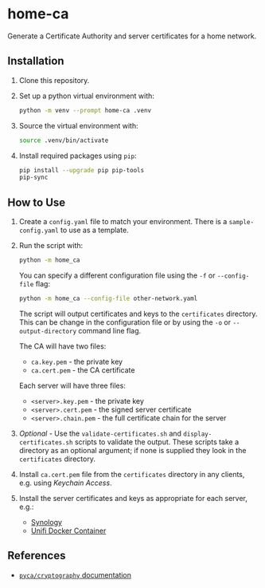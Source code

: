 # home-ca

Generate a Certificate Authority and server certificates for a home network.

## Installation

1. Clone this repository.

2. Set up a python virtual environment with:

    ```bash
    python -m venv --prompt home-ca .venv
    ```

3. Source the virtual environment with:

    ```bash
    source .venv/bin/activate
    ```

4. Install required packages using `pip`:

    ```bash
    pip install --upgrade pip pip-tools
    pip-sync
    ```

## How to Use

1. Create a `config.yaml` file to match your environment.  There is a `sample-config.yaml` to use as a template.

2. Run the script with:

    ```bash
    python -m home_ca
    ```

    You can specify a different configuration file using the `-f` or `--config-file` flag:

    ```bash
    python -m home_ca --config-file other-network.yaml
    ```

    The script will output certificates and keys to the `certificates` directory.  This can be change in the configuration file or by using the `-o` or `--output-directory` command line flag.

    The CA will have two files:
    - `ca.key.pem` - the private key
    - `ca.cert.pem` - the CA certificate

    Each server will have three files:
    - `<server>.key.pem` - the private key
    - `<server>.cert.pem` - the signed server certificate
    - `<server>.chain.pem` - the full certificate chain for the server

3. _Optional -_ Use the `validate-certificates.sh` and `display-certificates.sh` scripts to validate the output.  These scripts take a directory as an optional argument; if none is supplied they look in the `certificates` directory.

4. Install `ca.cert.pem` file from the `certificates` directory in any clients, e.g. using _Keychain Access_.

5. Install the server certificates and keys as appropriate for each server, e.g.:
    - [Synology](https://kb.synology.com/en-nz/DSM/help/DSM/AdminCenter/connection_certificate)
    - [Unifi Docker Container](https://github.com/jacobalberty/unifi-docker?tab=readme-ov-file#certificate-support)

## References

- [`pyca/cryptography` documentation](https://cryptography.io/en/latest/x509/tutorial/#creating-a-ca-hierarchy)
